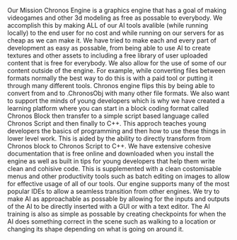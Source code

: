 Our Mission
Chronos Engine is a graphics engine that has a goal of making videogames and other 3d modeling as free as possable to everybody. We accomplish this by making ALL of our AI tools avalible (while running locally) to the end user for no cost and while running on our servers for as cheap as we can make it. We have tried to make each and every part of development as easy as possable, from being able to use AI to create textures and other assets to including a free library of user uploaded content that is free for everybody. 
We also allow for the use of some of our content outside of the engine. For example, while converting files between formats normally the best way to do this is with a paid tool or putting it through many different tools. Chronos engine flips this by being able to convert from and to .ChronosObj with many other file formats.
We also want to support the minds of young developers which is why we have created a learning platform where you can start in a block coding format called Chronos Block then transfer to a simple script based language called Chronos Script and then finally to C++. This approch teaches young developers the basics of programming and then how to use these things in lower level work. This is aided by the ability to directly transform from Chronos block to Chronos Script to C++.
We have extensive cohesive documentation that is free online and downloaded when you install the engine as well as built in tips for young developers that help them write clean and cohisive code. This is supplemented with a clean costomisable menus and other productivity tools such as batch editing on images to allow for effective usage of all of our tools. Our engine supports many of the most popular IDEs to allow a seamless transition from other engines.
We try to make AI as approachable as possable by allowing for the inputs and outputs of the AI to be directly inserted with a GUI or with a text editor. The AI training is also as simple as possable by creating checkpoints for when the AI does something correct in the scene such as walking to a location or changing its shape depending on what is going on around it.
